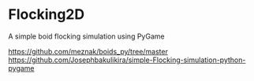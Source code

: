 # Flocking2D

A simple boid flocking simulation using PyGame

<https://github.com/meznak/boids_py/tree/master>  
<https://github.com/Josephbakulikira/simple-Flocking-simulation-python-pygame>
